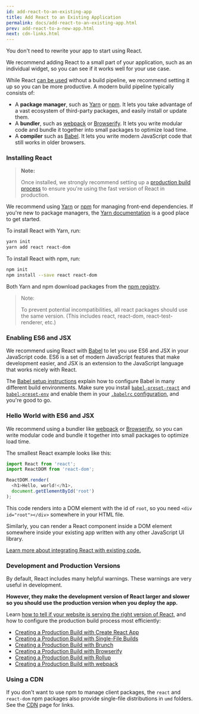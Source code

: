 ```yaml
---
id: add-react-to-an-existing-app
title: Add React to an Existing Application
permalink: docs/add-react-to-an-existing-app.html
prev: add-react-to-a-new-app.html
next: cdn-links.html
---
```


You don't need to rewrite your app to start using React.

We recommend adding React to a small part of your application, such as an individual widget, so you can see if it works well for your use case.

While React [can be used](/docs/react-without-es6.html) without a build pipeline, we recommend setting it up so you can be more productive. A modern build pipeline typically consists of:

* A **package manager**, such as [Yarn](https://yarnpkg.com/) or [npm](https://www.npmjs.com/). It lets you take advantage of a vast ecosystem of third-party packages, and easily install or update them.
* A **bundler**, such as [webpack](https://webpack.js.org/) or [Browserify](http://browserify.org/). It lets you write modular code and bundle it together into small packages to optimize load time.
* A **compiler** such as [Babel](http://babeljs.io/). It lets you write modern JavaScript code that still works in older browsers.

### Installing React

>**Note:**
>
>Once installed, we strongly recommend setting up a [production build process](/docs/optimizing-performance.html#use-the-production-build) to ensure you're using the fast version of React in production.

We recommend using [Yarn](https://yarnpkg.com/) or [npm](https://www.npmjs.com/) for managing front-end dependencies. If you're new to package managers, the [Yarn documentation](https://yarnpkg.com/en/docs/getting-started) is a good place to get started.

To install React with Yarn, run:

```bash
yarn init
yarn add react react-dom
```

To install React with npm, run:

```bash
npm init
npm install --save react react-dom
```

Both Yarn and npm download packages from the [npm registry](http://npmjs.com/).

>  Note:
>
>  To prevent potential incompatibilities, all react packages should use the same version. (This includes react, react-dom, react-test-renderer, etc.)

### Enabling ES6 and JSX

We recommend using React with [Babel](http://babeljs.io/) to let you use ES6 and JSX in your JavaScript code. ES6 is a set of modern JavaScript features that make development easier, and JSX is an extension to the JavaScript language that works nicely with React.

The [Babel setup instructions](https://babeljs.io/docs/setup/) explain how to configure Babel in many different build environments. Make sure you install [`babel-preset-react`](http://babeljs.io/docs/plugins/preset-react/#basic-setup-with-the-cli-) and [`babel-preset-env`](http://babeljs.io/docs/plugins/preset-env/) and enable them in your [`.babelrc` configuration](http://babeljs.io/docs/usage/babelrc/), and you're good to go.

### Hello World with ES6 and JSX

We recommend using a bundler like [webpack](https://webpack.js.org/) or [Browserify](http://browserify.org/), so you can write modular code and bundle it together into small packages to optimize load time.

The smallest React example looks like this:

```js
import React from 'react';
import ReactDOM from 'react-dom';

ReactDOM.render(
  <h1>Hello, world!</h1>,
  document.getElementById('root')
);
```

This code renders into a DOM element with the id of `root`, so you need `<div id="root"></div>` somewhere in your HTML file.

Similarly, you can render a React component inside a DOM element somewhere inside your existing app written with any other JavaScript UI library.

[Learn more about integrating React with existing code.](/docs/integrating-with-other-libraries.html#integrating-with-other-view-libraries)

### Development and Production Versions

By default, React includes many helpful warnings. These warnings are very useful in development.

**However, they make the development version of React larger and slower so you should use the production version when you deploy the app.**

Learn [how to tell if your website is serving the right version of React](/docs/optimizing-performance.html#use-the-production-build), and how to configure the production build process most efficiently:

* [Creating a Production Build with Create React App](/docs/optimizing-performance.html#create-react-app)
* [Creating a Production Build with Single-File Builds](/docs/optimizing-performance.html#single-file-builds)
* [Creating a Production Build with Brunch](/docs/optimizing-performance.html#brunch)
* [Creating a Production Build with Browserify](/docs/optimizing-performance.html#browserify)
* [Creating a Production Build with Rollup](/docs/optimizing-performance.html#rollup)
* [Creating a Production Build with webpack](/docs/optimizing-performance.html#webpack)

### Using a CDN

If you don't want to use npm to manage client packages, the `react` and `react-dom` npm packages also provide single-file distributions in `umd` folders. See the [CDN](/docs/cdn-links.html) page for links.
